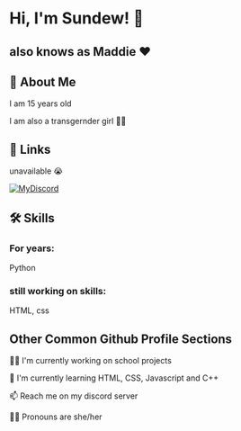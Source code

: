 
# Hi, I'm Sundew! 👋
## also knows as Maddie ❤️


## 🚀 About Me
I am 15 years old

I am also a transgernder girl 🏳️‍⚧️

## 🔗 Links
unavailable 😭 

[![MyDiscord](https://img.shields.io/badge/Discord-0000af?style=for-the-badge&logo=Discord&logoColor=white)]()

## 🛠 Skills
### For years:
Python

### still working on skills:
HTML, css 


## Other Common Github Profile Sections
👩‍💻 I'm currently working on school projects

🧠 I'm currently learning HTML, CSS, Javascript and C++

📫 Reach me on my discord server

🏳️‍⚧️ Pronouns are she/her



